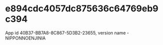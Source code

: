 # e894cdc4057dc875636c64769eb9c394
App id 40B37-BB7A8-8C867-5D3B2-23655, version name - NIPPONNOENJINIA
